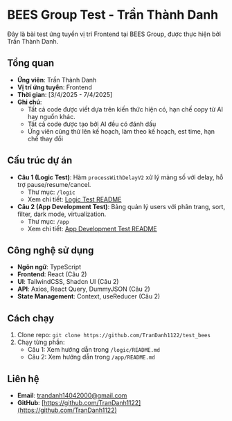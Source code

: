 # BEES Group Test - Trần Thành Danh

Đây là bài test ứng tuyển vị trí Frontend tại BEES Group, được thực hiện bởi Trần Thành Danh.

## Tổng quan
- **Ứng viên**: Trần Thành Danh  
- **Vị trí ứng tuyển**: Frontend
- **Thời gian**: [3/4/2025 - 7/4/2025]  
- **Ghi chú**:  
  - Tất cả code được viết dựa trên kiến thức hiện có, hạn chế copy từ AI hay nguồn khác.
  - Tất cả code được tạo bởi AI đều có đánh dấu
  - Ứng viên cũng thử lên kế hoạch, làm theo kế hoạch, est time, hạn chế thay đổi

## Cấu trúc dự án
- **Câu 1 (Logic Test)**: Hàm `processWithDelayV2` xử lý mảng số với delay, hỗ trợ pause/resume/cancel.  
  - Thư mục: `/logic`  
  - Xem chi tiết: [Logic Test README](./logic/README.md)  
- **Câu 2 (App Development Test)**: Bảng quản lý users với phân trang, sort, filter, dark mode, virtualization.  
  - Thư mục: `/app`  
  - Xem chi tiết: [App Development Test README](./app/README.md)  

## Công nghệ sử dụng
- **Ngôn ngữ**: TypeScript  
- **Frontend**: React (Câu 2)  
- **UI**: TailwindCSS, Shadcn UI (Câu 2)  
- **API**: Axios, React Query, DummyJSON (Câu 2)  
- **State Management**: Context, useReducer (Câu 2)  

## Cách chạy
1. Clone repo: `git clone https://github.com/TranDanh1122/test_bees`  
2. Chạy từng phần:  
   - Câu 1: Xem hướng dẫn trong `/logic/README.md`  
   - Câu 2: Xem hướng dẫn trong `/app/README.md`  

## Liên hệ
- **Email**: trandanh14042000@gmail.com  
- **GitHub**: [https://github.com/TranDanh1122](https://github.com/TranDanh1122)  

